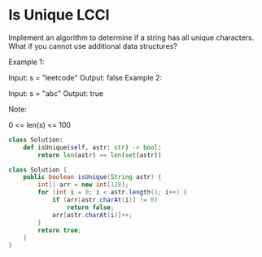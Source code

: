 # Is Unique LCCI

Implement an algorithm to determine if a string has all unique characters. What if you cannot use additional data structures?

Example 1:

Input: s = "leetcode"
Output: false
Example 2:

Input: s = "abc"
Output: true

Note:

0 <= len(s) <= 100

```python
class Solution:
    def isUnique(self, astr: str) -> bool:
        return len(astr) == len(set(astr))
```

```java
class Solution {
    public boolean isUnique(String astr) {
        int[] arr = new int[128];
        for (int i = 0; i < astr.length(); i++) {
            if (arr[astr.charAt(i)] != 0)
                return false;
            arr[astr.charAt(i)]++;
        }
        return true;
    }
}
```
